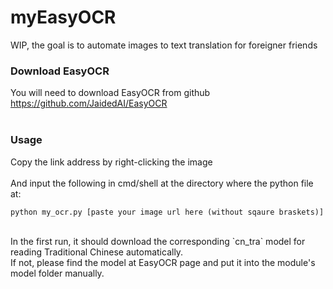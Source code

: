 # myEasyOCR
WIP, the goal is to automate images to text translation for foreigner friends

### Download EasyOCR
You will need to download EasyOCR from github
https://github.com/JaidedAI/EasyOCR
<br><br>
### Usage
Copy the link address by right-clicking the image
<br><br>
And input the following in cmd/shell at the directory where the python file at:
```
python my_ocr.py [paste your image url here (without sqaure braskets)]
```
<br>
In the first run, it should download the corresponding `cn_tra` model for reading Traditional Chinese automatically.
<br>
If not, please find the model at EasyOCR page and put it into the module's model folder manually.
